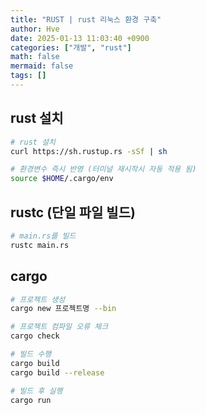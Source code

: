 ```yaml
---
title: "RUST | rust 리눅스 환경 구축"
author: Hve
date: 2025-01-13 11:03:40 +0900
categories: ["개발", "rust"]
math: false
mermaid: false
tags: []
---
```


## rust 설치

```bash
# rust 설치
curl https://sh.rustup.rs -sSf | sh
```

```bash
# 환경변수 즉시 반영 (터미널 재시작시 자동 적용 됨)
source $HOME/.cargo/env
```

## rustc (단일 파일 빌드)

```bash
# main.rs를 빌드
rustc main.rs
```

## cargo

```bash
# 프로젝트 생성
cargo new 프로젝트명 --bin
```

```bash
# 프로젝트 컴파일 오류 체크
cargo check

# 빌드 수행
cargo build
cargo build --release

# 빌드 후 실행
cargo run
```


